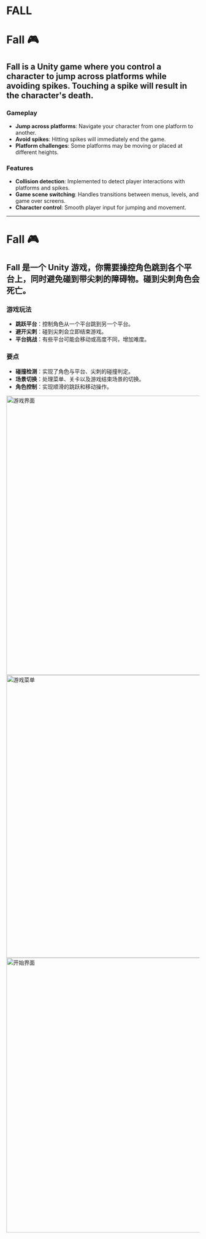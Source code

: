 # FALL

# Fall 🎮

## **Fall** is a Unity game where you control a character to jump across platforms while avoiding spikes. Touching a spike will result in the character's death.  

### Gameplay
- **Jump across platforms**: Navigate your character from one platform to another.  
- **Avoid spikes**: Hitting spikes will immediately end the game.  
- **Platform challenges**: Some platforms may be moving or placed at different heights.  

### Features
- **Collision detection**: Implemented to detect player interactions with platforms and spikes.  
- **Game scene switching**: Handles transitions between menus, levels, and game over screens.  
- **Character control**: Smooth player input for jumping and movement.  

---

# Fall 🎮

## **Fall** 是一个 Unity 游戏，你需要操控角色跳到各个平台上，同时避免碰到带尖刺的障碍物。碰到尖刺角色会死亡。  

### 游戏玩法
- **跳跃平台**：控制角色从一个平台跳到另一个平台。  
- **避开尖刺**：碰到尖刺会立即结束游戏。  
- **平台挑战**：有些平台可能会移动或高度不同，增加难度。  

### 要点
- **碰撞检测**：实现了角色与平台、尖刺的碰撞判定。  
- **场景切换**：处理菜单、关卡以及游戏结束场景的切换。  
- **角色控制**：实现顺滑的跳跃和移动操作。  


<img width="1297" height="729" alt="游戏界面" src="https://github.com/user-attachments/assets/44aec8be-cd58-4a06-8fe2-0f183b5ed4ca" />
<img width="1299" height="738" alt="游戏菜单" src="https://github.com/user-attachments/assets/c5660197-13e5-4e73-94a2-08c257fe0d11" />
<img width="1044" height="717" alt="开始界面" src="https://github.com/user-attachments/assets/b0a2544b-c57d-45b1-bd89-f7683bfbd5a9" />
